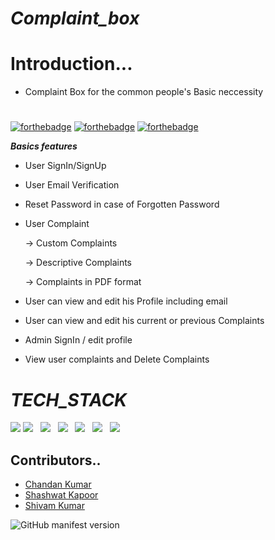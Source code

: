 # _Complaint_box_ #

# Introduction...
* Complaint Box for the common people's Basic neccessity
# 

[![forthebadge](https://forthebadge.com/images/badges/made-with-javascript.svg)](https://forthebadge.com)
[![forthebadge](https://forthebadge.com/images/badges/uses-css.svg)](https://forthebadge.com)
[![forthebadge](https://forthebadge.com/images/badges/uses-html.svg)](https://forthebadge.com)


***Basics features***

* User SignIn/SignUp

* User Email Verification

* Reset Password in case of Forgotten Password

* User Complaint

  -> Custom Complaints
  
  -> Descriptive Complaints
  
  -> Complaints in PDF format
  
  
* User can  view and edit his Profile including email

* User can view and edit his current or previous Complaints

* Admin SignIn / edit profile

* View user complaints and Delete Complaints 


#
# _TECH_STACK_

<div>
  <img src="https://img.icons8.com/color/48/000000/css3.png"/>
   <img src="https://img.icons8.com/color/48/000000/html-5--v1.png"/> &nbsp;
  <img src="https://img.icons8.com/color/48/000000/javascript--v1.png"/> &nbsp;
  <img src="https://img.icons8.com/color/48/000000/mongodb.png"/> &nbsp;
  <img src="https://img.icons8.com/color/48/000000/nodejs.png"/> &nbsp;
  <img src="https://img.icons8.com/color/48/000000/visual-studio-code-2019.png"/> &nbsp;
  <img src="https://img.icons8.com/color/48/000000/git.png"/>  &nbsp;
</div>

## Contributors.. ##

* [Chandan Kumar](https://github.com/chandan181singh)
* [Shashwat Kapoor](https://github.com/shagithubrit)
* [Shivam Kumar](https://github.com/karna3813)



 ![GitHub manifest version](https://img.shields.io/github/manifest-json/v/chandan181singh/_complain_box_)

